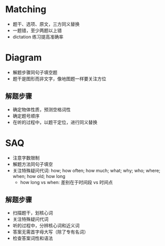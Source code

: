 # Matching

* 题干、选项、原文，三方同义替换
* 一题错，至少两题以上错
* dictation 练习提高准确率

# Diagram

* 解题步骤同句子填空题
* 题干是图形而非文字，像地图题一样要关注方位

## 解题步骤

* 确定物体性质，预测空格词性
* 确定题号顺序
* 在听的过程中，以题干定位，进行同义替换

# SAQ

* 注意字数限制
* 解题方法同句子填空
* 关注特殊疑问代词: how; how often; how much; what; why; who; where; when; how old; how long
  * how long vs when: 差别在于时间段 vs 时间点

## 解题步骤

* 扫描题干，划核心词
* 关注特殊疑问代词
* 听的过程中，分辨核心词和近义词
* 答案无需首字母大写（除了专有名词）
* 检查答案词性和语法
  
